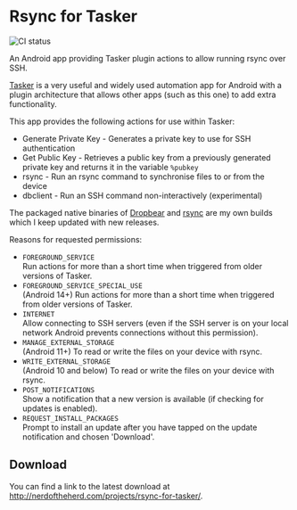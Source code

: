 Rsync for Tasker
================

![CI status](https://github.com/ribbons/TaskerRsync/workflows/CI/badge.svg)

An Android app providing Tasker plugin actions to allow running rsync over SSH.

[Tasker][1] is a very useful and widely used automation app for Android with a
plugin architecture that allows other apps (such as this one) to add extra
functionality.

This app provides the following actions for use within Tasker:
 - Generate Private Key - Generates a private key to use for SSH authentication
 - Get Public Key - Retrieves a public key from a previously generated private
   key and returns it in the variable `%pubkey`
 - rsync - Run an rsync command to synchronise files to or from the device
 - dbclient - Run an SSH command non-interactively (experimental)

The packaged native binaries of [Dropbear][2] and [rsync][3] are my own builds
which I keep updated with new releases.

Reasons for requested permissions:

 - `FOREGROUND_SERVICE` \
   Run actions for more than a short time when triggered from older versions of
   Tasker.
 - `FOREGROUND_SERVICE_SPECIAL_USE` \
   (Android 14+) Run actions for more than a short time when triggered from
   older versions of Tasker.
 - `INTERNET` \
   Allow connecting to SSH servers (even if the SSH server is on your local
   network Android prevents connections without this permission).
 - `MANAGE_EXTERNAL_STORAGE` \
   (Android 11+) To read or write the files on your device with rsync.
 - `WRITE_EXTERNAL_STORAGE` \
   (Android 10 and below) To read or write the files on your device with rsync.
 - `POST_NOTIFICATIONS` \
   Show a notification that a new version is available (if checking for updates
   is enabled).
 - `REQUEST_INSTALL_PACKAGES` \
   Prompt to install an update after you have tapped on the update notification
   and chosen 'Download'.

[1]: https://play.google.com/store/apps/details?id=net.dinglisch.android.taskerm
[2]: https://matt.ucc.asn.au/dropbear/dropbear.html
[3]: https://rsync.samba.org/


Download
--------

You can find a link to the latest download at
http://nerdoftheherd.com/projects/rsync-for-tasker/.
